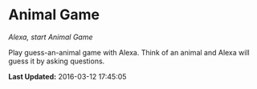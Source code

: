 # Animal Game
*Alexa, start Animal Game*

Play guess-an-animal game with Alexa. Think of an animal and Alexa will guess it by asking questions.

**Last Updated:** 2016-03-12 17:45:05